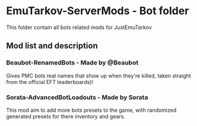 # EmuTarkov-ServerMods - Bot folder
This folder contain all bots related mods for JustEmuTarkov
## Mod list and description

### Beaubot-RenamedBots - Made by @Beaubot
Gives PMC bots real names that show up when they're killed, taken straight from the official EFT leaderboards)!


### Sorata-AdvancedBotLoadouts - Made by Sorata
This mod aim to add more bots presets to the game, with randomized generated presets for there inventory and gears.